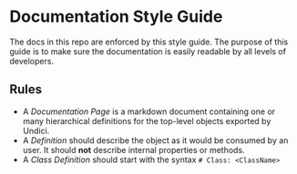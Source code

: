 # Documentation Style Guide

The docs in this repo are enforced by this style guide. The purpose of this guide is to make sure the documentation is easily readable by all levels of developers.

## Rules

- A _Documentation Page_ is a markdown document containing one or many hierarchical definitions for the top-level objects exported by Undici.
- A _Definition_ should describe the object as it would be consumed by an user. It should **not** describe internal properties or methods.
- A _Class Definition_ should start with the syntax `# Class: <ClassName>`